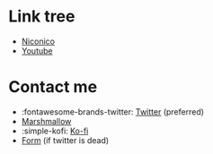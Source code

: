 # Link tree

- [Niconico](https://www.nicovideo.jp/user/51028082)
- [Youtube](https://www.youtube.com/channel/UCjCJ1Nc0vktTzh_HdmVSiDA)

# Contact me

- :fontawesome-brands-twitter: [Twitter](https://twitter.com/hokekyooo) (preferred)
- [Marshmallow](https://marshmallow-qa.com/hokekyooo)
- :simple-kofi: [Ko-fi](https://ko-fi.com/hokekyooo) 
- [Form](https://forms.gle/RY61zyE4FUQ6WBeo8) (if twitter is dead)
